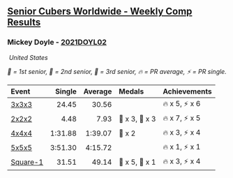 <style>table {white-space: nowrap;}</style>
<link rel="stylesheet" type="text/css" href="/scw-comp/css/flags.css" />

## [Senior Cubers Worldwide - Weekly Comp Results](/scw-comp/results/)
### Mickey Doyle - [2021DOYL02](https://www.worldcubeassociation.org/persons/2021DOYL02)

<i class="flag flag-US" />&nbsp;United States

<span style="white-space: nowrap;">🥇 = 1st senior</span>, <span style="white-space: nowrap;">🥈 = 2nd senior</span>, <span style="white-space: nowrap;">🥉 = 3rd senior</span>, <span style="white-space: nowrap;">🔥 = PR average</span>, <span style="white-space: nowrap;">⚡ = PR single</span>.

| Event | Single | Average | Medals | Achievements|
| :-- | --: | --: | :-- | :-- |
| [3x3x3](333.md) | 24.45 | 30.56 |  | 🔥 x 5, ⚡ x 6 |
| [2x2x2](222.md) | 4.48 | 7.93 | 🥈 x 3, 🥉 x 3 | 🔥 x 7, ⚡ x 5 |
| [4x4x4](444.md) | 1:31.88 | 1:39.07 | 🥉 x 2 | 🔥 x 3, ⚡ x 4 |
| [5x5x5](555.md) | 3:51.30 | 4:15.72 |  | 🔥 x 1, ⚡ x 1 |
| [Square-1](sq1.md) | 31.51 | 49.14 | 🥈 x 5, 🥉 x 1 | 🔥 x 3, ⚡ x 4 |

<!-- Global site tag (gtag.js) - Google Analytics -->
<script async src="https://www.googletagmanager.com/gtag/js?id=UA-86348435-3"></script>
<script>window.dataLayer = window.dataLayer || []; function gtag() {dataLayer.push(arguments);} gtag('js', new Date()); gtag('config', 'UA-86348435-3');</script>
